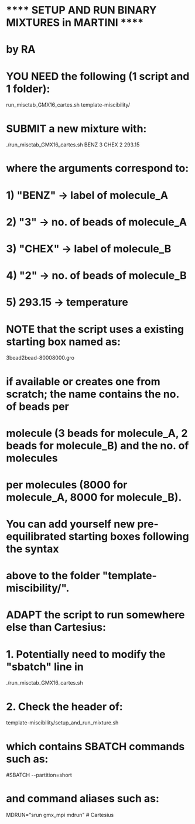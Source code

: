 #
# **** SETUP AND RUN BINARY MIXTURES in MARTINI ****
# by RA


# YOU NEED the following (1 script and 1 folder):
 run_misctab_GMX16_cartes.sh
 template-miscibility/


# SUBMIT a new mixture with:
 ./run_misctab_GMX16_cartes.sh  BENZ  3  CHEX  2  293.15
# where the arguments correspond to:
# 1) "BENZ" -> label of molecule_A
# 2) "3"    -> no. of beads of molecule_A
# 3) "CHEX" -> label of molecule_B
# 4) "2"    -> no. of beads of molecule_B
# 5) 293.15 -> temperature


# NOTE that the script uses a existing starting box named as:
 3bead2bead-80008000.gro
# if available or creates one from scratch; the name contains the no. of beads per
# molecule (3 beads for molecule_A, 2 beads for molecule_B) and the no. of molecules
# per molecules (8000 for molecule_A, 8000 for molecule_B).
# You can add yourself new pre-equilibrated starting boxes following the syntax
# above to the folder "template-miscibility/".


# ADAPT the script to run somewhere else than Cartesius:
#
# 1. Potentially need to modify the "sbatch" line in
 ./run_misctab_GMX16_cartes.sh

# 2. Check the header of:
 template-miscibility/setup_and_run_mixture.sh
# which contains SBATCH commands such as:
#SBATCH --partition=short
# and command aliases such as:
MDRUN="srun gmx_mpi mdrun"                   # Cartesius

